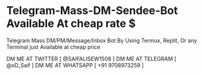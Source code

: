 # Telegram-Mass-DM-Sendee-Bot Available At cheap rate $


Telegram Mass DM/PM/Message/Inbox Bot By Using Termux, Replit, Or any Terminal just Available at cheap price

DM ME AT TWITTER [ @SAIFALISEW1508 ]
DM ME AT TELEGRAM [ @xD_Saif ]
DM ME AT WHATSAPP [ +91 9708973259 ]
